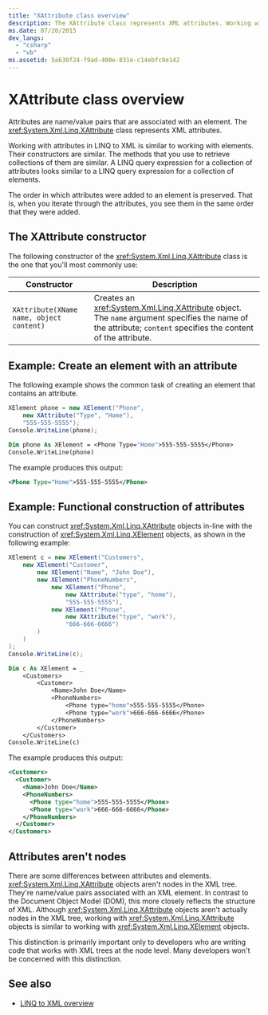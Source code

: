 ```yaml
---
title: "XAttribute class overview"
description: The XAttribute class represents XML attributes. Working with attributes in LINQ to XML is similar to working with elements.
ms.date: 07/20/2015
dev_langs:
  - "csharp"
  - "vb"
ms.assetid: 5a630f24-f9ad-400e-831e-c14ebfc9e142
---
```


# XAttribute class overview

Attributes are name/value pairs that are associated with an element. The <xref:System.Xml.Linq.XAttribute> class represents XML attributes.

Working with attributes in LINQ to XML is similar to working with elements. Their constructors are similar. The methods that you use to retrieve collections of them are similar. A LINQ query expression for a collection of attributes looks similar to a LINQ query expression for a collection of elements.

The order in which attributes were added to an element is preserved. That is, when you iterate through the attributes, you see them in the same order that they were added.

## The XAttribute constructor

The following constructor of the <xref:System.Xml.Linq.XAttribute> class is the one that you'll most commonly use:

|Constructor|Description|
|-----------------|-----------------|
|`XAttribute(XName name, object content)`|Creates an <xref:System.Xml.Linq.XAttribute> object. The `name` argument specifies the name of the attribute; `content` specifies the content of the attribute.|

## Example: Create an element with an attribute

The following example shows the common task of creating an element that contains an attribute.

```csharp
XElement phone = new XElement("Phone",
    new XAttribute("Type", "Home"),
    "555-555-5555");
Console.WriteLine(phone);
```

```vb
Dim phone As XElement = <Phone Type="Home">555-555-5555</Phone>
Console.WriteLine(phone)
```

The example produces this output:

```xml
<Phone Type="Home">555-555-5555</Phone>
```

## Example: Functional construction of attributes

You can construct <xref:System.Xml.Linq.XAttribute> objects in-line with the construction of <xref:System.Xml.Linq.XElement> objects, as shown in the following example:

```csharp
XElement c = new XElement("Customers",
    new XElement("Customer",
        new XElement("Name", "John Doe"),
        new XElement("PhoneNumbers",
            new XElement("Phone",
                new XAttribute("type", "home"),
                "555-555-5555"),
            new XElement("Phone",
                new XAttribute("type", "work"),
                "666-666-6666")
        )
    )
);
Console.WriteLine(c);
```

```vb
Dim c As XElement = _
    <Customers>
        <Customer>
            <Name>John Doe</Name>
            <PhoneNumbers>
                <Phone type="home">555-555-5555</Phone>
                <Phone type="work">666-666-6666</Phone>
            </PhoneNumbers>
        </Customer>
    </Customers>
Console.WriteLine(c)
```

The example produces this output:

```xml
<Customers>
  <Customer>
    <Name>John Doe</Name>
    <PhoneNumbers>
      <Phone type="home">555-555-5555</Phone>
      <Phone type="work">666-666-6666</Phone>
    </PhoneNumbers>
  </Customer>
</Customers>
```

## Attributes aren't nodes

There are some differences between attributes and elements. <xref:System.Xml.Linq.XAttribute> objects aren't nodes in the XML tree. They're name/value pairs associated with an XML element. In contrast to the Document Object Model (DOM), this more closely reflects the structure of XML. Although <xref:System.Xml.Linq.XAttribute> objects aren't actually nodes in the XML tree, working with <xref:System.Xml.Linq.XAttribute> objects is similar to working with <xref:System.Xml.Linq.XElement> objects.

This distinction is primarily important only to developers who are writing code that works with XML trees at the node level. Many developers won't be concerned with this distinction.

## See also

- [LINQ to XML overview](linq-xml-overview.md)
